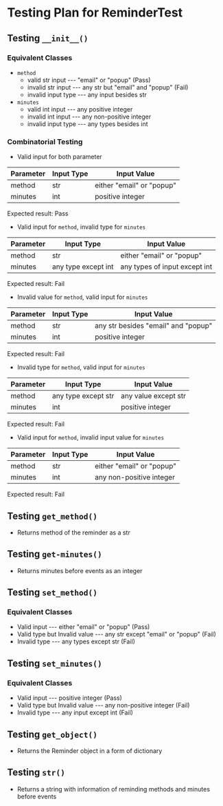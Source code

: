 # Testing Plan for ReminderTest

## Testing `__init__()`

### Equivalent Classes
- `method`
  - valid str input --- "email" or "popup" (Pass)
  - invalid str input --- any str but "email" and "popup" (Fail)
  - invalid input type --- any input besides str
- `minutes`
  - valid int input --- any positive integer
  - invalid int input --- any non-positive integer
  - invalid input type --- any types besides int

### Combinatorial Testing
- Valid input for both parameter

| Parameter | Input Type | Input Value               |
|-----------|------------|---------------------------|
| method    | str        | either "email" or "popup" |
| minutes   | int        | positive integer          |

Expected result: Pass

- Valid input for `method`, invalid type for `minutes`

| Parameter | Input Type          | Input Value                   |
|-----------|---------------------|-------------------------------|
| method    | str                 | either "email" or "popup"     |
| minutes   | any type except int | any types of input except int |

Expected result: Fail

- Invalid value for `method`, valid input for `minutes`

| Parameter | Input Type | Input Value                         |
|-----------|------------|-------------------------------------|
| method    | str        | any str besides "email" and "popup" |
| minutes   | int        | positive integer                    |

Expected result: Fail

- Invalid type for `method`, valid input for `minutes`

| Parameter | Input Type          | Input Value          |
|-----------|---------------------|----------------------|
| method    | any type except str | any value except str |
| minutes   | int                 | positive integer     |

Expected result: Fail

- Valid input for `method`, invalid input value for `minutes`

| Parameter | Input Type | Input Value               |
|-----------|------------|---------------------------|
| method    | str        | either "email" or "popup" |
| minutes   | int        | any non-positive integer  |

Expected result: Fail


## Testing `get_method()`

- Returns method of the reminder as a str

## Testing `get-minutes()`

- Returns minutes before events as an integer

## Testing `set_method()`
### Equivalent Classes
- Valid input --- either "email" or "popup" (Pass)
- Valid type but Invalid value --- any str except "email" or "popup" (Fail)
- Invalid type --- any types except str (Fail)

## Testing `set_minutes()`
### Equivalent Classes
- Valid input --- positive integer (Pass)
- Valid type but Invalid value --- any non-positive integer (Fail)
- Invalid type --- any input except int (Fail)

## Testing `get_object()`

- Returns the Reminder object in a form of dictionary

## Testing `str()`

- Returns a string with information of reminding methods and minutes before events

